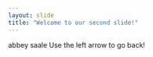 ```yaml
---
layout: slide
title: "Welcome to our second slide!"
---
```

abbey saale
Use the left arrow to go back!
